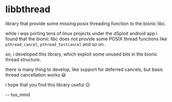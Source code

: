 libbthread
==========

library that provide some missing posix threading function to the bionic libc.

while i was porting tens of linux projects under the dSploit android app i found that
the bionic libc does not provide some POSIX thread functions like `pthread_cancel`, `pthread_testcancel` and so on.

so, i developed this library, which exploit some unused bits in the bionic thread structure.

there is many thing to develop, like support for deferred cancels, but basic thread cancellation works :smiley:

i hope that you find this library useful :wink: 

-- tux_mind
